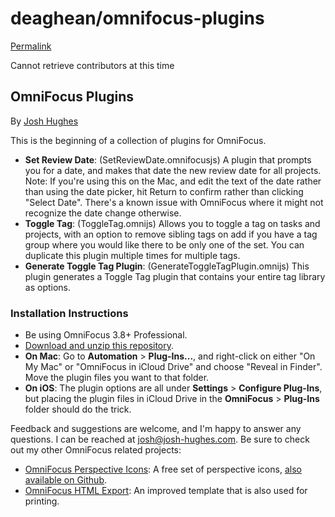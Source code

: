 # deaghean/omnifocus-plugins

[Permalink](https://github.com/deaghean/omnifocus-plugins/blob/c775cc1c9f4f9195a8e0a713d9038f05f51d3c25/README.md)

Cannot retrieve contributors at this time

## OmniFocus Plugins

By [Josh Hughes](http://josh-hughes.com/)

This is the beginning of a collection of plugins for OmniFocus.

* **Set Review Date**: \(SetReviewDate.omnifocusjs\) A plugin that prompts you for a date, and makes that date the new review date for all projects. Note: If you're using this on the Mac, and edit the text of the date rather than using the date picker, hit Return to confirm rather than clicking "Select Date". There's a known issue with OmniFocus where it might not recognize the date change otherwise.
* **Toggle Tag**: \(ToggleTag.omnijs\) Allows you to toggle a tag on tasks and projects, with an option to remove sibling tags on add if you have a tag group where you would like there to be only one of the set. You can duplicate this plugin multiple times for multiple tags.
* **Generate Toggle Tag Plugin**: \(GenerateToggleTagPlugin.omnijs\) This plugin generates a Toggle Tag plugin that contains your entire tag library as options.

### Installation Instructions

* Be using OmniFocus 3.8+ Professional.
* [Download and unzip this repository](../../archive/bad-request-github.md).
* **On Mac**: Go to **Automation** &gt; **Plug-Ins...**, and right-click on either "On My Mac" or "OmniFocus in iCloud Drive" and choose "Reveal in Finder". Move the plugin files you want to that folder.
* **On iOS**: The plugin options are all under **Settings** &gt; **Configure Plug-Ins**, but placing the plugin files in iCloud Drive in the **OmniFocus** &gt; **Plug-Ins** folder should do the trick.

Feedback and suggestions are welcome, and I'm happy to answer any questions. I can be reached at [josh@josh-hughes.com](mailto:josh@josh-hughes.com). Be sure to check out my other OmniFocus related projects:

* [OmniFocus Perspective Icons](https://omnifocusicons.josh-hughes.com/): A free set of perspective icons, [also available on Github](https://github.com/deaghean/omnifocus-perspective-icons).
* [OmniFocus HTML Export](https://github.com/deaghean/omnifocus-html-export): An improved template that is also used for printing.


